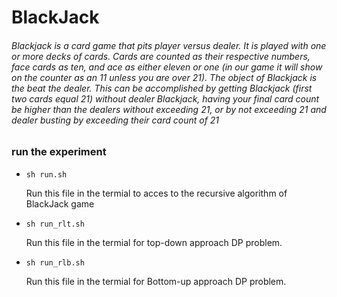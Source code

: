 # BlackJack

###### Blackjack is a card game that pits player versus dealer. It is played with one or more decks of cards. Cards are counted as their respective numbers, face cards as ten, and ace as either eleven or one (in our game it will show on the counter as an 11 unless you are over 21). The object of Blackjack is the beat the dealer. This can be accomplished by getting Blackjack (first two cards equal 21) without dealer Blackjack, having your final card count be higher than the dealers without exceeding 21, or by not exceeding 21 and dealer busting by exceeding their card count of 21

### run the experiment
* ``sh run.sh``

  Run this file in the termial to acces to the recursive algorithm of BlackJack game



* ``sh run_rlt.sh``

  Run this file in the termial for top-down approach DP problem. 

* ``sh run_rlb.sh``

  Run this file in the termial for Bottom-up approach DP problem.
